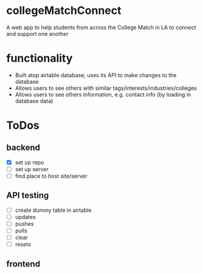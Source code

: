 # collegeMatchConnect
A web app to help students from across the College Match in LA to connect and support one another

# functionality
- Built atop airtable database; uses its API to make changes to the database
- Allows users to see others with similar tags/interests/industries/colleges
- Allows users to see others information, e.g. contact info (by loading in database data)


# ToDos
## backend
- [x] set up repo
- [ ] set up server
- [ ] find place to host site/server

## API testing
- [ ] create dummy table in airtable
- [ ] updates
- [ ] pushes
- [ ] pulls
- [ ] clear
- [ ] resets

## frontend
